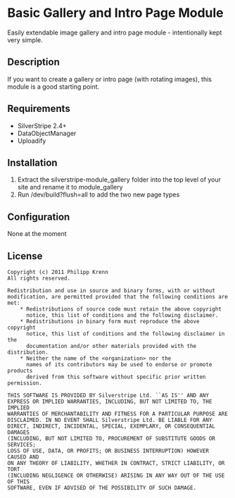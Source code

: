 # Basic Gallery and Intro Page Module
Easily extendable image gallery and intro page module - intentionally kept very simple.


## Description
If you want to create a gallery or intro page (with rotating images), this module is a good starting point.


## Requirements
* SilverStripe 2.4+
* DataObjectManager
* Uploadify


## Installation
1. Extract the silverstripe-module_gallery folder into the top level of your site and rename it to module_gallery
2. Run /dev/build?flush=all to add the two new page types


## Configuration
None at the moment


## License
    Copyright (c) 2011 Philipp Krenn
    All rights reserved.
   
    Redistribution and use in source and binary forms, with or without
    modification, are permitted provided that the following conditions are met:
        * Redistributions of source code must retain the above copyright
          notice, this list of conditions and the following disclaimer.
        * Redistributions in binary form must reproduce the above copyright
          notice, this list of conditions and the following disclaimer in the
          documentation and/or other materials provided with the distribution.
        * Neither the name of the <organization> nor the
          names of its contributors may be used to endorse or promote products
          derived from this software without specific prior written permission.
   
    THIS SOFTWARE IS PROVIDED BY Silverstripe Ltd. ``AS IS'' AND ANY
    EXPRESS OR IMPLIED WARRANTIES, INCLUDING, BUT NOT LIMITED TO, THE IMPLIED
    WARRANTIES OF MERCHANTABILITY AND FITNESS FOR A PARTICULAR PURPOSE ARE
    DISCLAIMED. IN NO EVENT SHALL Silverstripe Ltd. BE LIABLE FOR ANY
    DIRECT, INDIRECT, INCIDENTAL, SPECIAL, EXEMPLARY, OR CONSEQUENTIAL DAMAGES
    (INCLUDING, BUT NOT LIMITED TO, PROCUREMENT OF SUBSTITUTE GOODS OR SERVICES;
    LOSS OF USE, DATA, OR PROFITS; OR BUSINESS INTERRUPTION) HOWEVER CAUSED AND
    ON ANY THEORY OF LIABILITY, WHETHER IN CONTRACT, STRICT LIABILITY, OR TORT
    (INCLUDING NEGLIGENCE OR OTHERWISE) ARISING IN ANY WAY OUT OF THE USE OF THIS
    SOFTWARE, EVEN IF ADVISED OF THE POSSIBILITY OF SUCH DAMAGE.